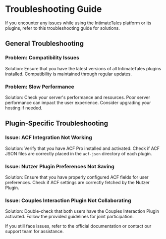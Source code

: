 # Troubleshooting Guide

If you encounter any issues while using the IntimateTales platform or its plugins, refer to this troubleshooting guide for solutions.

## General Troubleshooting

### Problem: Compatibility Issues

Solution: Ensure that you have the latest versions of all IntimateTales plugins installed. Compatibility is maintained through regular updates.

### Problem: Slow Performance

Solution: Check your server's performance and resources. Poor server performance can impact the user experience. Consider upgrading your hosting if needed.

## Plugin-Specific Troubleshooting

### Issue: ACF Integration Not Working

Solution: Verify that you have ACF Pro installed and activated. Check if ACF JSON files are correctly placed in the `acf-json` directory of each plugin.

### Issue: Nutzer Plugin Preferences Not Saving

Solution: Ensure that you have properly configured ACF fields for user preferences. Check if ACF settings are correctly fetched by the Nutzer Plugin.

### Issue: Couples Interaction Plugin Not Collaborating

Solution: Double-check that both users have the Couples Interaction Plugin activated. Follow the provided guidelines for joint participation.

If you still face issues, refer to the official documentation or contact our support team for assistance.
